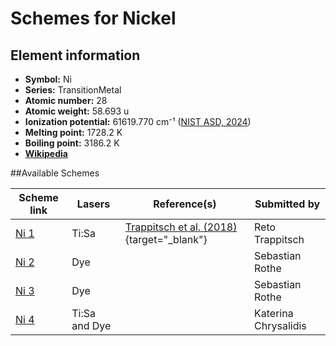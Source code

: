 # Schemes for Nickel

## Element information

- **Symbol:** Ni
- **Series:** TransitionMetal
- **Atomic number:** 28
- **Atomic weight:** 58.693 u
- **Ionization potential:**  61619.770 cm⁻¹ ([NIST ASD, 2024](https://www.nist.gov/pml/atomic-spectra-database))
- **Melting point:** 1728.2 K
- **Boiling point:** 3186.2 K
- [**Wikipedia**](https://en.wikipedia.org/wiki/Nickel)

##Available Schemes

|       Scheme link       |    Lasers     |                                      Reference(s)                                      |     Submitted by     |
| ----------------------- | ------------- | -------------------------------------------------------------------------------------- | -------------------- |
| [Ni 1](../ni/ni-001.md) | Ti:Sa         | [Trappitsch et al. (2018)](https://doi.org/10.1016/j.gca.2017.05.031){target="_blank"} | Reto Trappitsch      |
| [Ni 2](../ni/ni-002.md) | Dye           |                                                                                        | Sebastian Rothe      |
| [Ni 3](../ni/ni-003.md) | Dye           |                                                                                        | Sebastian Rothe      |
| [Ni 4](../ni/ni-004.md) | Ti:Sa and Dye |                                                                                        | Katerina Chrysalidis |
